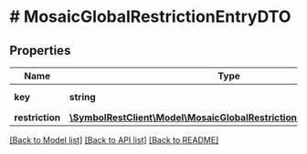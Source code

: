 # # MosaicGlobalRestrictionEntryDTO

## Properties

Name | Type | Description | Notes
------------ | ------------- | ------------- | -------------
**key** | **string** | Restriction key. |
**restriction** | [**\SymbolRestClient\Model\MosaicGlobalRestrictionEntryRestrictionDTO**](MosaicGlobalRestrictionEntryRestrictionDTO.md) |  |

[[Back to Model list]](../../README.md#models) [[Back to API list]](../../README.md#endpoints) [[Back to README]](../../README.md)
